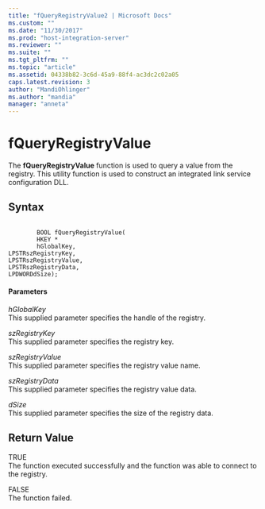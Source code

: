 ```yaml
---
title: "fQueryRegistryValue2 | Microsoft Docs"
ms.custom: ""
ms.date: "11/30/2017"
ms.prod: "host-integration-server"
ms.reviewer: ""
ms.suite: ""
ms.tgt_pltfrm: ""
ms.topic: "article"
ms.assetid: 04338b82-3c6d-45a9-88f4-ac3dc2c02a05
caps.latest.revision: 3
author: "MandiOhlinger"
ms.author: "mandia"
manager: "anneta"
---
```

# fQueryRegistryValue
The **fQueryRegistryValue** function is used to query a value from the registry. This utility function is used to construct an integrated link service configuration DLL.  
  
## Syntax  
  
```  
  
        BOOL fQueryRegistryValue(  
        HKEY *   
        hGlobalKey,  
LPSTRszRegistryKey,  
LPSTRszRegistryValue,  
LPSTRszRegistryData,  
LPDWORDdSize);  
```  
  
#### Parameters  
 *hGlobalKey*  
 This supplied parameter specifies the handle of the registry.  
  
 *szRegistryKey*  
 This supplied parameter specifies the registry key.  
  
 *szRegistryValue*  
 This supplied parameter specifies the registry value name.  
  
 *szRegistryData*  
 This supplied parameter specifies the registry value data.  
  
 *dSize*  
 This supplied parameter specifies the size of the registry data.  
  
## Return Value  
 TRUE  
 The function executed successfully and the function was able to connect to the registry.  
  
 FALSE  
 The function failed.
